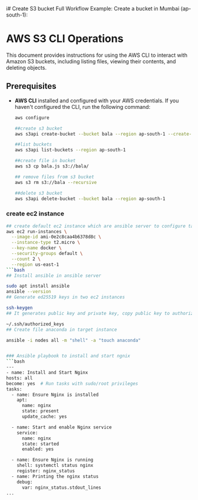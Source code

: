 i# Create S3 bucket
Full Workflow Example:
Create a bucket in Mumbai (ap-south-1):

# AWS S3 CLI Operations

This document provides instructions for using the AWS CLI to interact with Amazon S3 buckets, including listing files, viewing their contents, and deleting objects.

## Prerequisites

- **AWS CLI** installed and configured with your AWS credentials. If you haven't configured the CLI, run the following command:
  
  ```bash
  aws configure

  ##create s3 bucket
  aws s3api create-bucket --bucket bala --region ap-south-1 --create-bucket-configuration LocationConstraint=ap-south-1

  ##list buckets  
  aws s3api list-buckets --region ap-south-1

  ##create file in bucket
  aws s3 cp bala.js s3://bala/
  
  ## remove files from s3 bucket  
  aws s3 rm s3://bala --recursive
  
  ##delete s3 bucket
  aws s3api delete-bucket --bucket bala --region ap-south-1

### create ec2 instance
  ```bash
  ## create default ec2 instance which are ansible server to configure target server
  aws ec2 run-instances \
    --image-id ami-0e2c8caa4b6378d8c \
    --instance-type t2.micro \
    --key-name docker \
    --security-groups default \
    --count 2 \
    --region us-east-1
 ```bash
 ## Install ansible in ansible server
 
 sudo apt install ansible
 ansible --version
 ## Generate ed25519 keys in two ec2 instances
 
 ssh-keygen
 ## It generates public key and private key, copy public key to authorized_keys file /home/ubuntu/.ssh/id_ed25519.pub
 
 ~/.ssh/authorized_keys
 ## Create file anaconda in target instance

 ansible -i nodes all -m "shell" -a "touch anaconda" 
 

### Ansible playbook to install and start ngnix
```bash
---
- name: Install and Start Nginx
  hosts: all
  become: yes  # Run tasks with sudo/root privileges
  tasks:
    - name: Ensure Nginx is installed
      apt:
        name: nginx
        state: present
        update_cache: yes

    - name: Start and enable Nginx service
      service:
        name: nginx
        state: started
        enabled: yes

    - name: Ensure Nginx is running
      shell: systemctl status nginx
      register: nginx_status
    - name: Printing the nginx status
      debug:
        var: nginx_status.stdout_lines
...


